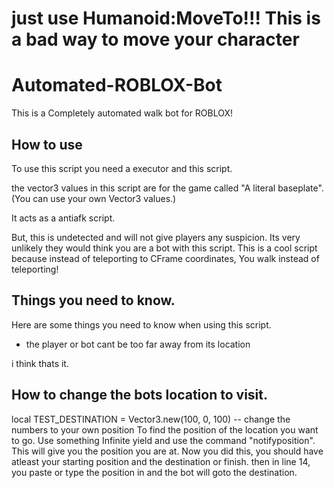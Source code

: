 # just use Humanoid:MoveTo!!! This is a bad way to move your character

# Automated-ROBLOX-Bot
This is a Completely automated walk bot for ROBLOX!

## How to use

To use this script you need a executor and this script.

the vector3 values in this script are for the game called "A literal baseplate". (You can use your own Vector3 values.)

It acts as a antiafk script.

But, this is undetected and will not give players any suspicion.
Its very unlikely they would think you are a bot with this script.
This is a cool script because instead of teleporting to CFrame coordinates,
You walk instead of teleporting!

## Things you need to know.
Here are some things you need to know when using this script.
 * the player or bot cant be too far away from its location

i think thats it.

## How to change the bots location to visit.
local TEST_DESTINATION = Vector3.new(100, 0, 100) -- change the numbers to your own position
To find the position of the location you want to go.
Use something Infinite yield and use the command "notifyposition".
This will give you the position you are at. Now you did this,
you should have atleast your starting position and the destination or finish.
then in line 14, you paste or type the position in and the bot will goto the destination.

